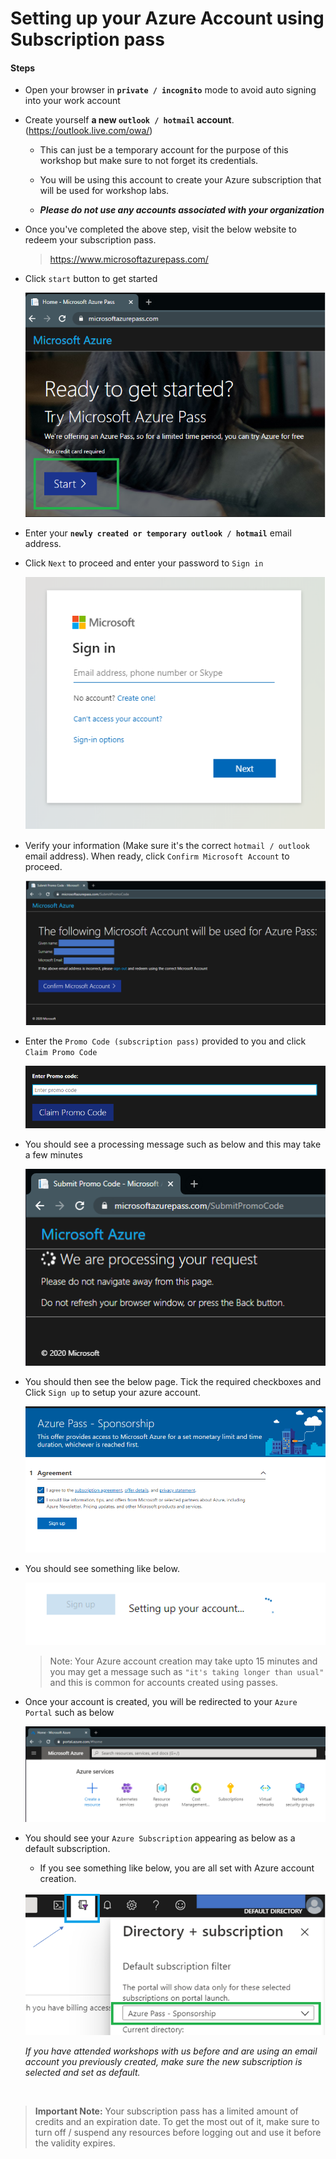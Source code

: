 # Setting up your Azure Account using Subscription pass

#### Steps

* Open your browser in **`private / incognito`** mode to avoid auto signing into your work account

* Create yourself **a new `outlook / hotmail` account**. (https://outlook.live.com/owa/)

    * This can just be a temporary account for the purpose of this workshop but make sure to not forget its credentials.    

    * You will be using this account to create your Azure subscription that will be used for workshop labs. 
    
    * **_Please do not use any accounts associated with your organization_**

* Once you've completed the above step, visit the below website to redeem your subscription pass.

    > https://www.microsoftazurepass.com/
   
* Click `start` button to get started 

    ![azure_account_setup](./assets/azure_pass_homepage.png)

* Enter your **`newly created or temporary outlook / hotmail`** email address. 

* Click `Next` to proceed and enter your password to `Sign in`

    ![azure_account_setup](./assets/login_box.png)

* Verify your information (Make sure it's the correct `hotmail / outlook` email address). When ready, click `Confirm Microsoft Account` to proceed. 

    ![azure_account_setup](./assets/confirmation_page.png)

* Enter the `Promo Code (subscription pass)` provided to you and click `Claim Promo Code`

    ![azure_account_setup](./assets/promo_code_box.png)

* You should see a processing message such as below and this may take a few minutes

    ![azure_account_setup](./assets/processing_message.png)

* You should then see the below page. Tick the required checkboxes and Click `Sign up` to setup your azure account.

    ![azure_account_setup](./assets/pass_sponsorship_signup.png)

* You should see something like below. 

    ![azure_account_setup](./assets/setting_up_account.png)

    > Note: Your Azure account creation may take upto 15 minutes and you may get a message such as `"it's taking longer than usual"` and this is common for accounts created using passes.
    
* Once your account is created, you will be redirected to your `Azure Portal` such as below

    ![azure_account_setup](./assets/azure_portal.png)

* You should see your `Azure Subscription` appearing as below as a default subscription.

    * If you see something like below, you are all set with Azure account creation.

    ![azure_account_setup](./assets/azure_portal_default_subscription.png)
  
    _If you have attended workshops with us before and are using an email account you previously created, make sure the new subscription is selected and set as default._

<br /> 

> **Important Note:** 
 Your subscription pass has a limited amount of credits and an expiration date. To get the most out of it, make sure to turn off / suspend any resources before logging out and use it before the validity expires.


